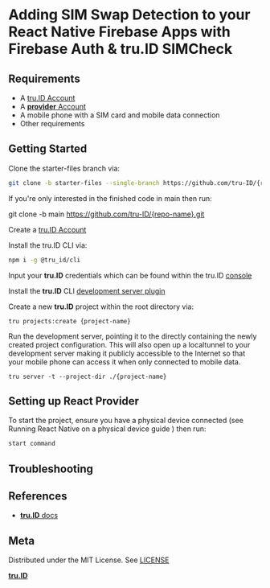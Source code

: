 # Adding SIM Swap Detection to your React Native Firebase Apps with Firebase Auth & tru.ID SIMCheck

## Requirements

- A [tru.ID Account](https://tru.id)
- A [**provider** Account]("https://linktoprovider.com)
- A mobile phone with a SIM card and mobile data connection
- Other requirements

## Getting Started

Clone the starter-files branch via:

```bash
git clone -b starter-files --single-branch https://github.com/tru-ID/{repo-name}.git
```

If you're only interested in the finished code in main then run:

git clone -b main https://github.com/tru-ID/{repo-name}.git

Create a [tru.ID Account](https://tru.id)

Install the tru.ID CLI via:

```bash
npm i -g @tru_id/cli

```

Input your **tru.ID** credentials which can be found within the tru.ID [console](https://developer.tru.id/console)

Install the **tru.ID** CLI [development server plugin](https://github.com/tru-ID/cli-plugin-dev-server)

Create a new **tru.ID** project within the root directory via:

```
tru projects:create {project-name}
```

Run the development server, pointing it to the directly containing the newly created project configuration. This will also open up a localtunnel to your development server making it publicly accessible to the Internet so that your mobile phone can access it when only connected to mobile data.

```
tru server -t --project-dir ./{project-name}
```

## Setting up React Provider

[//]: # 'Include how to get setup with provider'
[//]: # 'Include how to restore dependencies and run your project'

To start the project, ensure you have a physical device connected (see Running React Native on a physical device guide ) then run:

```bash
start command
```

## Troubleshooting

[//]: # 'Include troubleshooting guides, if any'

## References

- [**tru.ID** docs](https://developer.tru.id/docs)

## Meta

Distributed under the MIT License. See [LICENSE](https://github.com/tru-ID/{repo-name}/blob/main/LICENSE.md)

[**tru.ID**](https://tru.id)
